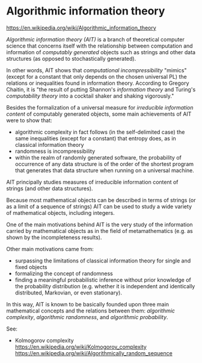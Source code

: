 # Algorithmic information theory

https://en.wikipedia.org/wiki/Algorithmic_information_theory

*Algorithmic information theory (AIT)* is a branch of theoretical computer science that concerns itself with the relationship between computation and information of *computably generated* objects such as strings and other data structures (as opposed to stochastically generated).

In other words, AIT shows that *computational incompressibility* "mimics" (except for a constant that only depends on the chosen universal PL) the relations or inequalities found in information theory. According to Gregory Chaitin, it is "the result of putting Shannon's *information theory* and Turing's *computability theory* into a cocktail shaker and shaking vigorously."

Besides the formalization of a universal measure for *irreducible information content* of computably generated objects, some main achievements of AIT were to show that:
- algorithmic complexity in fact follows (in the self-delimited case) the same inequalities (except for a constant) that entropy does, as in classical information theory
- randomness is incompressibility
- within the realm of randomly generated software, the probability of occurrence of any data structure is of the order of the shortest program that generates that data structure when running on a universal machine.

AIT principally studies measures of irreducible information content of strings (and other data structures).

Because most mathematical objects can be described in terms of strings (or as a limit of a sequence of strings) AIT can be used to study a wide variety of mathematical objects, including integers.

One of the main motivations behind AIT is the very study of the information carried by mathematical objects as in the field of metamathematics (e.g. as shown by the incompleteness results).

Other main motivations came from:
- surpassing the limitations of classical information theory for single and fixed objects
- formalizing the concept of randomness
- finding a meaningful probabilistic inference without prior knowledge of the probability distribution (e.g. whether it is independent and identically distributed, Markovian, or even stationary).

In this way, AIT is known to be basically founded upon three main mathematical concepts and the relations between them: *algorithmic complexity*, *algorithmic randomness*, and *algorithmic probability*.


See:
- Kolmogorov complexity
https://en.wikipedia.org/wiki/Kolmogorov_complexity
https://en.wikipedia.org/wiki/Algorithmically_random_sequence
